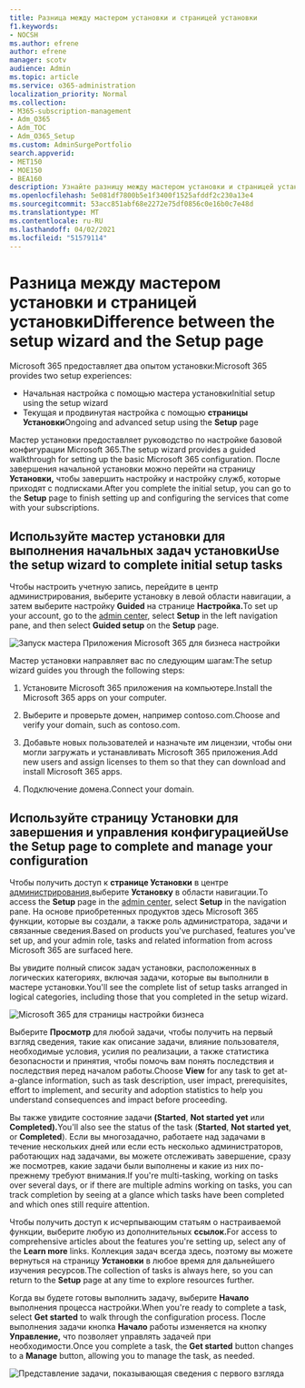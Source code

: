 ```yaml
---
title: Разница между мастером установки и страницей установки
f1.keywords:
- NOCSH
ms.author: efrene
author: efrene
manager: scotv
audience: Admin
ms.topic: article
ms.service: o365-administration
localization_priority: Normal
ms.collection:
- M365-subscription-management
- Adm_O365
- Adm_TOC
- Adm_O365_Setup
ms.custom: AdminSurgePortfolio
search.appverid:
- MET150
- MOE150
- BEA160
description: Узнайте разницу между мастером установки и страницей установки.
ms.openlocfilehash: 5e081df7800b5e1f3400f1525afddf2c230a13e4
ms.sourcegitcommit: 53acc851abf68e2272e75df0856c0e16b0c7e48d
ms.translationtype: MT
ms.contentlocale: ru-RU
ms.lasthandoff: 04/02/2021
ms.locfileid: "51579114"
---
```

# <a name="difference-between-the-setup-wizard-and-the-setup-page"></a><span data-ttu-id="18f10-103">Разница между мастером установки и страницей установки</span><span class="sxs-lookup"><span data-stu-id="18f10-103">Difference between the setup wizard and the Setup page</span></span>

<span data-ttu-id="18f10-104">Microsoft 365 предоставляет два опытом установки:</span><span class="sxs-lookup"><span data-stu-id="18f10-104">Microsoft 365 provides two setup experiences:</span></span> 

- <span data-ttu-id="18f10-105">Начальная настройка с помощью мастера установки</span><span class="sxs-lookup"><span data-stu-id="18f10-105">Initial setup using the setup wizard</span></span>
- <span data-ttu-id="18f10-106">Текущая и продвинутая настройка с помощью **страницы Установки**</span><span class="sxs-lookup"><span data-stu-id="18f10-106">Ongoing and advanced setup using the **Setup** page</span></span>

<span data-ttu-id="18f10-107">Мастер установки предоставляет руководство по настройке базовой конфигурации Microsoft 365.</span><span class="sxs-lookup"><span data-stu-id="18f10-107">The setup wizard provides a guided walkthrough for setting up the basic Microsoft 365 configuration.</span></span> <span data-ttu-id="18f10-108">После завершения начальной установки можно перейти на страницу **Установки,** чтобы завершить настройку и настройку служб, которые приходят с подписками.</span><span class="sxs-lookup"><span data-stu-id="18f10-108">After you complete the initial setup, you can go to the **Setup** page to finish setting up and configuring the services that come with your subscriptions.</span></span>

## <a name="use-the-setup-wizard-to-complete-initial-setup-tasks"></a><span data-ttu-id="18f10-109">Используйте мастер установки для выполнения начальных задач установки</span><span class="sxs-lookup"><span data-stu-id="18f10-109">Use the setup wizard to complete initial setup tasks</span></span>

<span data-ttu-id="18f10-110">Чтобы настроить учетную запись, перейдите  в центр администрирования, [](https://go.microsoft.com/fwlink/p/?linkid=2024339)выберите установку в левой области навигации, а затем выберите настройку **Guided** на странице **Настройка.**</span><span class="sxs-lookup"><span data-stu-id="18f10-110">To set up your account, go to the [admin center](https://go.microsoft.com/fwlink/p/?linkid=2024339), select **Setup** in the left navigation pane, and then select **Guided setup** on the **Setup** page.</span></span>

![Запуск мастера Приложения Microsoft 365 для бизнеса настройки](../../media/o365b-guided-setup.png)

<span data-ttu-id="18f10-112">Мастер установки направляет вас по следующим шагам:</span><span class="sxs-lookup"><span data-stu-id="18f10-112">The setup wizard guides you through the following steps:</span></span>

1. <span data-ttu-id="18f10-113">Установите Microsoft 365 приложения на компьютере.</span><span class="sxs-lookup"><span data-stu-id="18f10-113">Install the Microsoft 365 apps on your computer.</span></span>

2. <span data-ttu-id="18f10-114">Выберите и проверьте домен, например contoso.com.</span><span class="sxs-lookup"><span data-stu-id="18f10-114">Choose and verify your domain, such as contoso.com.</span></span>

3. <span data-ttu-id="18f10-115">Добавьте новых пользователей и назначьте им лицензии, чтобы они могли загружать и устанавливать Microsoft 365 приложения.</span><span class="sxs-lookup"><span data-stu-id="18f10-115">Add new users and assign licenses to them so that they can download and install Microsoft 365 apps.</span></span>

4. <span data-ttu-id="18f10-116">Подключение домена.</span><span class="sxs-lookup"><span data-stu-id="18f10-116">Connect your domain.</span></span>

## <a name="use-the-setup-page-to-complete-and-manage-your-configuration"></a><span data-ttu-id="18f10-117">Используйте страницу Установки для завершения и управления конфигурацией</span><span class="sxs-lookup"><span data-stu-id="18f10-117">Use the Setup page to complete and manage your configuration</span></span>

<span data-ttu-id="18f10-118">Чтобы получить доступ к **странице Установки** в центре [администрирования,](https://go.microsoft.com/fwlink/p/?linkid=2024339)выберите **Установку** в области навигации.</span><span class="sxs-lookup"><span data-stu-id="18f10-118">To access the **Setup** page in the [admin center](https://go.microsoft.com/fwlink/p/?linkid=2024339), select **Setup** in the navigation pane.</span></span> <span data-ttu-id="18f10-119">На основе приобретенных продуктов здесь Microsoft 365 функции, которые вы создали, а также роль администратора, задачи и связанные сведения.</span><span class="sxs-lookup"><span data-stu-id="18f10-119">Based on products you've purchased, features you've set up, and your admin role, tasks and related information from across Microsoft 365 are surfaced here.</span></span>

<span data-ttu-id="18f10-120">Вы увидите полный список задач установки, расположенных в логических категориях, включая задачи, которые вы выполнили в мастере установки.</span><span class="sxs-lookup"><span data-stu-id="18f10-120">You'll see the complete list of setup tasks arranged in logical categories, including those that you completed in the setup wizard.</span></span>

![Microsoft 365 для страницы настройки бизнеса](../../media/o365b-setup-page.png)

<span data-ttu-id="18f10-122">Выберите **Просмотр** для любой задачи, чтобы получить на первый взгляд сведения, такие как описание задачи, влияние пользователя, необходимые условия, усилия по реализации, а также статистика безопасности и принятия, чтобы помочь вам понять последствия и последствия перед началом работы.</span><span class="sxs-lookup"><span data-stu-id="18f10-122">Choose **View** for any task to get at-a-glance information, such as task description, user impact, prerequisites, effort to implement, and security and adoption statistics to help you understand consequences and impact before proceeding.</span></span>

<span data-ttu-id="18f10-123">Вы также увидите состояние задачи **(Started**, **Not started yet** или **Completed).**</span><span class="sxs-lookup"><span data-stu-id="18f10-123">You'll also see the status of the task (**Started**, **Not started yet**, or **Completed**).</span></span> <span data-ttu-id="18f10-124">Если вы многозадачно, работаете над задачами в течение нескольких дней или если есть несколько администраторов, работающих над задачами, вы можете отслеживать завершение, сразу же посмотрев, какие задачи были выполнены и какие из них по-прежнему требуют внимания.</span><span class="sxs-lookup"><span data-stu-id="18f10-124">If you're multi-tasking, working on tasks over several days, or if there are multiple admins working on tasks, you can track completion by seeing at a glance which tasks have been completed and which ones still require attention.</span></span> 

<span data-ttu-id="18f10-125">Чтобы получить доступ к исчерпывающим статьям о настраиваемой функции, выберите любую из дополнительных **ссылок.**</span><span class="sxs-lookup"><span data-stu-id="18f10-125">For access to comprehensive articles about the features you're setting up, select any of the **Learn more** links.</span></span> <span data-ttu-id="18f10-126">Коллекция задач всегда здесь, поэтому вы можете вернуться на страницу **Установки** в любое время для дальнейшего изучения ресурсов.</span><span class="sxs-lookup"><span data-stu-id="18f10-126">The collection of tasks is always here, so you can return to the **Setup** page at any time to explore resources further.</span></span>

<span data-ttu-id="18f10-127">Когда вы будете готовы выполнить задачу, выберите **Начало** выполнения процесса настройки.</span><span class="sxs-lookup"><span data-stu-id="18f10-127">When you're ready to complete a task, select **Get started** to walk through the configuration process.</span></span> <span data-ttu-id="18f10-128">После выполнения задачи кнопка **Начало** работы изменяется на кнопку **Управление,** что позволяет управлять задачей при необходимости.</span><span class="sxs-lookup"><span data-stu-id="18f10-128">Once you complete a task, the **Get started** button changes to a **Manage** button, allowing you to manage the task, as needed.</span></span>

![Представление задачи, показывающая сведения с первого взгляда](../../media/o365b-at-a-glance.png)
